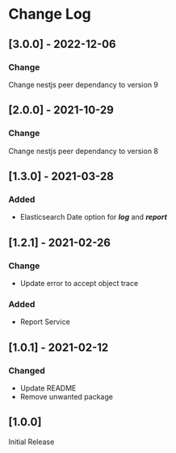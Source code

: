 # Change Log

## [3.0.0] - 2022-12-06

### Change
Change nestjs peer dependancy to version 9

## [2.0.0] - 2021-10-29

### Change
Change nestjs peer dependancy to version 8

## [1.3.0] - 2021-03-28

### Added
- Elasticsearch Date option for ***log*** and ***report***

## [1.2.1] - 2021-02-26

### Change
- Update error to accept object trace

### Added
- Report Service

## [1.0.1] - 2021-02-12

### Changed
- Update README
- Remove unwanted package

## [1.0.0]

Initial Release
